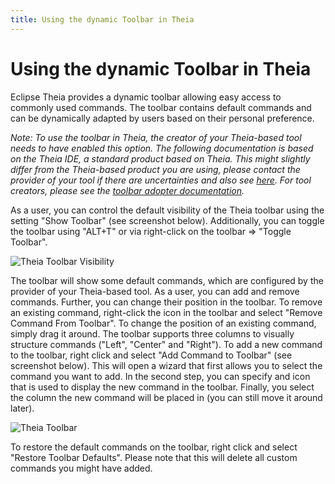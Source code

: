 ```yaml
---
title: Using the dynamic Toolbar in Theia
---
```


# Using the dynamic Toolbar in Theia

Eclipse Theia provides a dynamic toolbar allowing easy access to commonly used commands. The toolbar contains default commands and can be dynamically adapted by users based on their personal preference.

*Note: To use the toolbar in Theia, the creator of your Theia-based tool needs to have enabled this option. The following documentation is based on the Theia IDE, a standard product based on Theia. This might slightly differ from the Theia-based product you are using, please contact the provider of your tool if there are uncertainties and also see [here](../user_getting_started/). For tool creators, please see the [toolbar adopter documentation](../toolbar/).*

As a user, you can control the default visibility of the Theia toolbar using the setting "Show Toolbar" (see screenshot below). Additionally, you can toggle the toolbar using "ALT+T" or via right-click on the toolbar => "Toggle Toolbar".

<img src="../../theia-toolbar-visibility.gif" alt="Theia Toolbar Visibility" style="max-width: 525px">

The toolbar will show some default commands, which are configured by the provider of your Theia-based tool. As a user, you can add and remove commands. Further, you can change their position in the toolbar. To remove an existing command, right-click the icon in the toolbar and select "Remove Command From Toolbar". To change the position of an existing command, simply drag it around. The toolbar supports three columns to visually structure commands ("Left", "Center" and "Right").
To add a new command to the toolbar, right click and select "Add Command to Toolbar" (see screenshot below). This will open a wizard that first allows you to select the command you want to add. In the second step, you can specify and icon that is used to display the new command in the toolbar. Finally, you select the column the new command will be placed in (you can still move it around later).

<img src="../../theia-toolbar.gif" alt="Theia Toolbar" style="max-width: 525px">

To restore the default commands on the toolbar, right click and select "Restore Toolbar Defaults". Please note that this will delete all custom commands you might have added.
